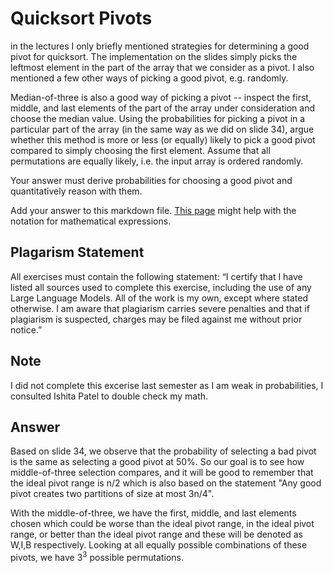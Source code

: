 # Quicksort Pivots

in the lectures I only briefly mentioned strategies for determining a good pivot
for quicksort. The implementation on the slides simply picks the leftmost
element in the part of the array that we consider as a pivot. I also mentioned a
few other ways of picking a good pivot, e.g. randomly.

Median-of-three is also a good way of picking a pivot -- inspect the first,
middle, and last elements of the part of the array under consideration and
choose the median value. Using the probabilities for picking a pivot in a
particular part of the array (in the same way as we did on slide 34), argue
whether this method is more or less (or equally) likely to pick a good pivot
compared to simply choosing the first element. Assume that all permutations are
equally likely, i.e. the input array is ordered randomly.

Your answer must derive probabilities for choosing a good pivot and
quantitatively reason with them.

Add your answer to this markdown file. [This
page](https://docs.github.com/en/get-started/writing-on-github/working-with-advanced-formatting/writing-mathematical-expressions)
might help with the notation for mathematical expressions.

## Plagarism Statement

All exercises must contain the following statement:
“I certify that I have listed all sources used to complete this exercise, including the use
of any Large Language Models. All of the work is my own, except where stated
otherwise. I am aware that plagiarism carries severe penalties and that if plagiarism is
suspected, charges may be filed against me without prior notice.”

## Note
I did not complete this excerise last semester as I am weak in probabilities, I consulted Ishita Patel to double check my math.

## Answer
Based on slide 34, we observe that the probability of selecting a bad pivot is the same as selecting a good pivot at 50%. So our goal is to see how middle-of-three selection compares, and it will be good to remember that the ideal pivot range is n/2 which is also based on the statement "Any good pivot creates two partitions of size at most 3n/4".

With the middle-of-three, we have the first, middle, and last elements chosen which could be worse than the ideal pivot range, in the ideal pivot range, or better than the ideal pivot range and these will be denoted as W,I,B respectively. Looking at all equally possible combinations of these pivots, we have $3^3$ possible permutations.











